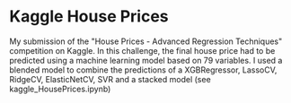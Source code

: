 # Kaggle House Prices
My submission of the "House Prices - Advanced Regression Techniques" competition on Kaggle.
In this challenge, the final house price had to be predicted using a machine learning model based on 79 variables.
I used a blended model to combine the predictions of a XGBRegressor, LassoCV, RidgeCV, ElasticNetCV, SVR and a stacked model (see kaggle_HousePrices.ipynb)